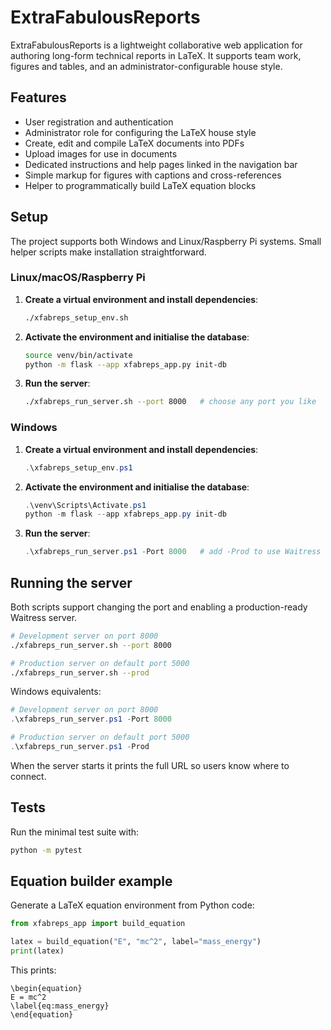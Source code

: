 # ExtraFabulousReports

ExtraFabulousReports is a lightweight collaborative web application for authoring long-form technical reports in LaTeX. It supports team work, figures and tables, and an administrator-configurable house style.

## Features
- User registration and authentication
- Administrator role for configuring the LaTeX house style
- Create, edit and compile LaTeX documents into PDFs
- Upload images for use in documents
- Dedicated instructions and help pages linked in the navigation bar
- Simple markup for figures with captions and cross-references
- Helper to programmatically build LaTeX equation blocks

## Setup

The project supports both Windows and Linux/Raspberry Pi systems. Small helper scripts make installation straightforward.

### Linux/macOS/Raspberry Pi
1. **Create a virtual environment and install dependencies**:
   ```bash
   ./xfabreps_setup_env.sh
   ```
2. **Activate the environment and initialise the database**:
   ```bash
   source venv/bin/activate
   python -m flask --app xfabreps_app.py init-db
   ```
3. **Run the server**:
   ```bash
   ./xfabreps_run_server.sh --port 8000   # choose any port you like
   ```

### Windows
1. **Create a virtual environment and install dependencies**:
   ```powershell
   .\xfabreps_setup_env.ps1
   ```
2. **Activate the environment and initialise the database**:
   ```powershell
   .\venv\Scripts\Activate.ps1
   python -m flask --app xfabreps_app.py init-db
   ```
3. **Run the server**:
   ```powershell
   .\xfabreps_run_server.ps1 -Port 8000   # add -Prod to use Waitress
   ```

## Running the server

Both scripts support changing the port and enabling a production-ready Waitress server.

```bash
# Development server on port 8000
./xfabreps_run_server.sh --port 8000

# Production server on default port 5000
./xfabreps_run_server.sh --prod
```

Windows equivalents:
```powershell
# Development server on port 8000
.\xfabreps_run_server.ps1 -Port 8000

# Production server on default port 5000
.\xfabreps_run_server.ps1 -Prod
```

When the server starts it prints the full URL so users know where to connect.

## Tests
Run the minimal test suite with:
```bash
python -m pytest
```

## Equation builder example
Generate a LaTeX equation environment from Python code:

```python
from xfabreps_app import build_equation

latex = build_equation("E", "mc^2", label="mass_energy")
print(latex)
```

This prints:

```
\begin{equation}
E = mc^2
\label{eq:mass_energy}
\end{equation}
```
